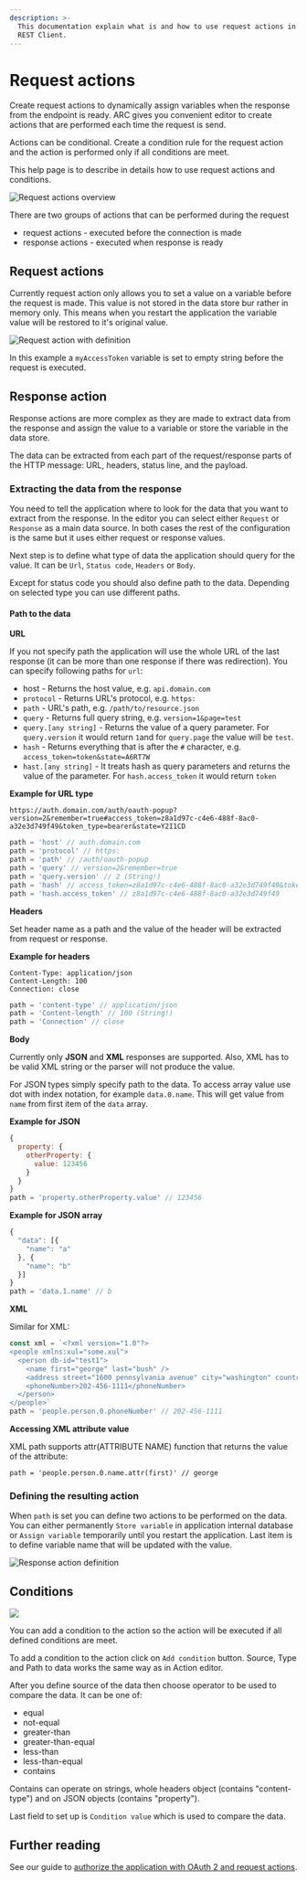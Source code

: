 ```yaml
---
description: >-
  This documentation explain what is and how to use request actions in Advanced
  REST Client.
---
```


# Request actions

Create request actions to dynamically assign variables when the response from the endpoint is ready. ARC gives you convenient editor to create actions that are performed each time the request is send.

Actions can be conditional. Create a condition rule for the request action and the action is performed only if all conditions are meet.

This help page is to describe in details how to use request actions and conditions.

![Request actions overview](../.gitbook/assets/image%20%281%29.png)

There are two groups of actions that can be performed during the request

* request actions - executed before the connection is made
* response actions - executed when response is ready

## Request actions

Currently request action only allows you to set a value on a variable before the request is made. This value is not stored in the data store bur rather in memory only. This means when you restart the application the variable value will be restored to it's original value.

![Request action with definition](../.gitbook/assets/image%20%2846%29.png)

In this example a `myAccessToken` variable is set to empty string before the request is executed.

## Response action

Response actions are more complex as they are made to extract data from the response and assign the value to a variable or store the variable in the data store.

The data can be extracted from each part of the request/response parts of the HTTP message: URL, headers, status line, and the payload.

### Extracting the data from the response

You need to tell the application where to look for the data that you want to extract from the response. In the editor you can select either `Request` or `Response` as a main data source. In both cases the rest of the configuration is the same but it uses either request or response values.

Next step is to define what type of data the application should query for the value. It can be `Url`, `Status code`, `Headers` or `Body`. 

Except for status code you should also define path to the data. Depending on selected type you can use different paths.

#### Path to the data

**URL**

If you not specify path the application will use the whole URL of the last response \(it can be more than one response if there was redirection\). You can specify following paths for `url`:

* host - Returns the host value, e.g. `api.domain.com`
* `protocol` - Returns URL's protocol, e.g. `https:`
* `path` - URL's path, e.g. `/path/to/resource.json`
* `query` - Returns full query string, e.g. `version=1&page=test`
* `query.[any string]` - Returns the value of a query parameter. For `query.version` it would return `1`and for `query.page` the value will be `test`.
* `hash` - Returns everything that is after the `#` character, e.g. `access_token=token&state=A6RT7W`
* `hast.[any string]` - It treats hash as query parameters and returns the value of the parameter. For `hash.access_token` it would return `token`

**Example for URL type**

`https://auth.domain.com/auth/oauth-popup?version=2&remember=true#access_token=z8a1d97c-c4e6-488f-8ac0-a32e3d749f49&token_type=bearer&state=Y2I1CD`

```javascript
path = 'host' // auth.domain.com
path = 'protocol' // https:
path = 'path' // /auth/oauth-popup
path = 'query' // version=2&remember=true
path = 'query.version' // 2 (String!)
path = 'hash' // access_token=z8a1d97c-c4e6-488f-8ac0-a32e3d749f49&token_type=bearer&state=Y2I1CD
path = 'hash.access_token' // z8a1d97c-c4e6-488f-8ac0-a32e3d749f49
```

**Headers** 

Set header name as a path and the value of the header will be extracted from request or response.

**Example for headers**

```http
Content-Type: application/json
Content-Length: 100
Connection: close
```

```javascript
path = 'content-type' // application/json
path = 'Content-length' // 100 (String!)
path = 'Connection' // close
```

**Body**

Currently only **JSON** and **XML** responses are supported. Also, XML has to be valid XML string or the parser will not produce the value.

For JSON types simply specify path to the data. To access array value use dot with index notation, for example `data.0.name`. This will get value from `name` from first item of the `data` array.

**Example for JSON**

```javascript
{
  property: {
    otherProperty: {
      value: 123456
    }
  }
}
path = 'property.otherProperty.value' // 123456
```

**Example for JSON array**

```javascript
{
  "data": [{
    "name": "a"
  }, {
    "name": "b"
  }]
}
path = 'data.1.name' // b
```

**XML**

Similar for XML:

```javascript
const xml = `<?xml version="1.0"?>
<people xmlns:xul="some.xul">
  <person db-id="test1">
    <name first="george" last="bush" />
    <address street="1600 pennsylvania avenue" city="washington" country="usa"/>
    <phoneNumber>202-456-1111</phoneNumber>
  </person>
</people>`
path = 'people.person.0.phoneNumber' // 202-456-1111
```

**Accessing XML attribute value**

XML path supports attr\(ATTRIBUTE NAME\) function that returns the value of the attribute:

```text
path = 'people.person.0.name.attr(first)' // george
```

### Defining the resulting action

When `path` is set you can define two actions to be performed on the data. You can either permanently `Store variable` in application internal database or `Assign variable` temporarily until you restart the application. Last item is to define variable name that will be updated with the value.

![Response action definition](../.gitbook/assets/image%20%289%29.png)

## Conditions

![](../.gitbook/assets/image%20%2824%29.png)

You can add a condition to the action so the action will be executed if all defined conditions are meet.

To add a condition to the action click on `Add condition` button. Source, Type and Path to data works the same way as in Action editor.

After you define source of the data then choose operator to be used to compare the data. It can be one of:

* equal
* not-equal
* greater-than
* greater-than-equal
* less-than
* less-than-equal
* contains

Contains can operate on strings, whole headers object \(contains "content-type"\) and on JSON objects \(contains "property"\).

Last field to set up is `Condition value` which is used to compare the data.

## Further reading

See our guide to [authorize the application with OAuth 2 and request actions](../guides/authenticating-with-oauth2-and-request-actions.md).

